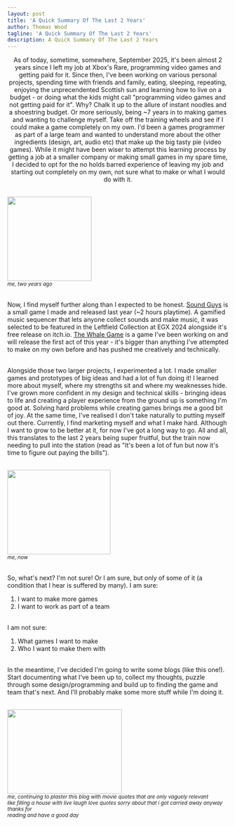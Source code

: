 ```yaml
---
layout: post
title: 'A Quick Summary Of The Last 2 Years'
author: Thomas Wood
tagline: 'A Quick Summary Of The Last 2 Years'
description: A Quick Summary Of The Last 2 Years
---
```


<p align="center">
  As of today, sometime, somewhere, September 2025, it's been almost 2 years since I left my job at Xbox's Rare, programming video games and getting paid for it. Since then, I've been working on various personal projects, spending time with friends and family, eating, sleeping, repeating, enjoying the unprecendented Scottish sun and learning how to live on a budget - or doing what the kids might call "programming video games and not getting paid for it". Why? Chalk it up to the allure of instant noodles and a shoestring budget. Or more seriously, being ~7 years in to making games and wanting to challenge myself. Take off the training wheels and see if I could make a game completely on my own. I'd been a games programmer as part of a large team and wanted to understand more about the other ingredients (design, art, audio etc) that make up the big tasty pie (video games). While it might have been wiser to attempt this learning process by getting a job at a smaller company or making small games in my spare time, I decided to opt for the no holds barred experience of leaving my job and starting out completely on my own, not sure what to make or what I would do with it. <br/><br/>
  
  <img src="https://twood27897.github.io/assets/backtothefuture.gif" width="192" height="192"><br/><sup><i>me, two years ago</i></sup><br/><br/>
  
  Now, I find myself further along than I expected to be honest. [Sound Guys](https://twood27897.github.io/pages/sound-guys.html) is a small game I made and released last year (~2 hours playtime). A gamified music sequencer that lets anyone collect sounds and make music, it was selected to be featured in the Leftfield Collection at EGX 2024 alongside it's free release on itch.io. [The Whale Game](https://twood27897.github.io/pages/whale-game.html) is a game I've been working on and will release the first act of this year - it's bigger than anything I've attempted to make on my own before and has pushed me creatively and technically. <br/><br/>
  
  Alongside those two larger projects, I experimented a lot. I made smaller games and prototypes of big ideas and had a lot of fun doing it! I learned more about myself, where my strengths sit and where my weaknesses hide. I've grown more confident in my design and technical skills - bringing ideas to life and creating a player experience from the ground up is something I'm good at. Solving hard problems while creating games brings me a good bit of joy. At the same time, I've realised I don't take naturally to putting myself out there. Currently, I find marketing myself and what I make hard. Although I want to grow to be better at it, for now I've got a long way to go. All and all, this translates to the last 2 years being super fruitful, but the train now needing to pull into the station (read as "It's been a lot of fun but now it's time to figure out paying the bills"). <br/><br/>
  
  <img src="https://twood27897.github.io/assets/thehobbit.gif" width="235" height="192"><br/><sup><i>me, now</i></sup><br/><br/>
  
  So, what's next? I'm not sure! Or I am sure, but only of some of it (a condition that I hear is suffered by many). I am sure:
  1. I want to make more games
  2. I want to work as part of a team<br/><br/>

I am not sure:
1. What games I want to make
2. Who I want to make them with<br/><br/>

In the meantime, I've decided I'm going to write some blogs (like this one!). Start documenting what I've been up to, collect my thoughts, puzzle through some design/programming and build up to finding the game and team that's next. And I'll probably make some more stuff while I'm doing it.<br/><br/>
  
  <img src="https://twood27897.github.io/assets/ferrisbueller.gif" width="261" height="192"><br/><sup><i>me, continuing to plaster this blog with movie quotes that are only vaguely relevant<br/>like filling a house with live laugh love quotes sorry about that i got carried away anyway thanks for<br/>reading and have a good day</i></sup>
</p>
